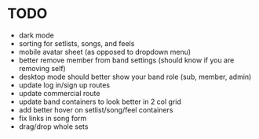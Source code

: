 # TODO

- dark mode
- sorting for setlists, songs, and feels
- mobile avatar sheet (as opposed to dropdown menu)
- better remove member from band settings (should know if you are removing self)
- desktop mode should better show your band role (sub, member, admin)
- update log in/sign up routes
- update commercial route
- update band containers to look better in 2 col grid
- add better hover on setlist/song/feel containers
- fix links in song form
- drag/drop whole sets
